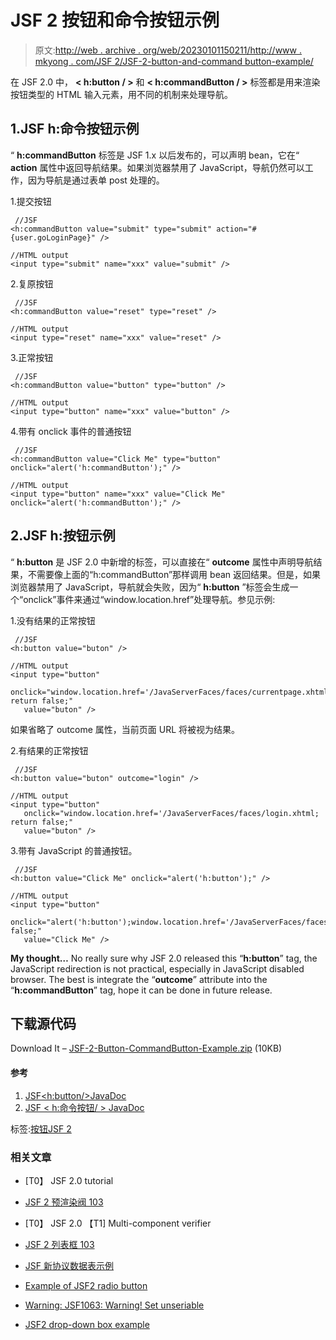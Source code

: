 # JSF 2 按钮和命令按钮示例

> 原文:[http://web . archive . org/web/20230101150211/http://www . mkyong . com/JSF 2/JSF-2-button-and-command button-example/](http://web.archive.org/web/20230101150211/http://www.mkyong.com/jsf2/jsf-2-button-and-commandbutton-example/)

在 JSF 2.0 中， **< h:button / >** 和 **< h:commandButton / >** 标签都是用来渲染按钮类型的 HTML 输入元素，用不同的机制来处理导航。

## 1.JSF h:命令按钮示例

“ **h:commandButton** 标签是 JSF 1.x 以后发布的，可以声明 bean，它在“ **action** 属性中返回导航结果。如果浏览器禁用了 JavaScript，导航仍然可以工作，因为导航是通过表单 post 处理的。

1.提交按钮

```
 //JSF
<h:commandButton value="submit" type="submit" action="#{user.goLoginPage}" />

//HTML output
<input type="submit" name="xxx" value="submit" /> 
```

2.复原按钮

```
 //JSF
<h:commandButton value="reset" type="reset" />

//HTML output
<input type="reset" name="xxx" value="reset" /> 
```

3.正常按钮

```
 //JSF
<h:commandButton value="button" type="button" />

//HTML output
<input type="button" name="xxx" value="button" /> 
```

4.带有 onclick 事件的普通按钮

```
 //JSF
<h:commandButton value="Click Me" type="button" onclick="alert('h:commandButton');" />	

//HTML output
<input type="button" name="xxx" value="Click Me" onclick="alert('h:commandButton');" /> 
```

## 2.JSF h:按钮示例

“ **h:button** 是 JSF 2.0 中新增的标签，可以直接在“ **outcome** 属性中声明导航结果，不需要像上面的“h:commandButton”那样调用 bean 返回结果。但是，如果浏览器禁用了 JavaScript，导航就会失败，因为“ **h:button** ”标签会生成一个“onclick”事件来通过“window.location.href”处理导航。参见示例:

1.没有结果的正常按钮

```
 //JSF
<h:button value="buton" />			

//HTML output
<input type="button" 
   onclick="window.location.href='/JavaServerFaces/faces/currentpage.xhtml; return false;" 
   value="buton" /> 
```

如果省略了 outcome 属性，当前页面 URL 将被视为结果。

2.有结果的正常按钮

```
 //JSF
<h:button value="buton" outcome="login" />			

//HTML output
<input type="button" 
   onclick="window.location.href='/JavaServerFaces/faces/login.xhtml; return false;" 
   value="buton" /> 
```

3.带有 JavaScript 的普通按钮。

```
 //JSF
<h:button value="Click Me" onclick="alert('h:button');" />

//HTML output
<input type="button" 
   onclick="alert('h:button');window.location.href='/JavaServerFaces/faces/page.xhtml;return false;" 
   value="Click Me" /> 
```

**My thought…**
No really sure why JSF 2.0 released this “**h:button**” tag, the JavaScript redirection is not practical, especially in JavaScript disabled browser. The best is integrate the “**outcome**” attribute into the “**h:commandButton**” tag, hope it can be done in future release.

## 下载源代码

Download It – [JSF-2-Button-CommandButton-Example.zip](http://web.archive.org/web/20210108031203/http://www.mkyong.com/wp-content/uploads/2010/10/JSF-2-Button-CommandButton-Example.zip) (10KB)

#### 参考

1.  [JSF<h:button/>JavaDoc](http://web.archive.org/web/20210108031203/https://javaserverfaces.dev.java.net/nonav/docs/2.0/pdldocs/facelets/h/button.html)
2.  [JSF < h:命令按钮/ > JavaDoc](http://web.archive.org/web/20210108031203/https://javaserverfaces.dev.java.net/nonav/docs/2.0/pdldocs/facelets/h/commandButton.html)

标签:[按钮](http://web.archive.org/web/20210108031203/https://mkyong.com/tag/button/)[JSF 2](http://web.archive.org/web/20210108031203/https://mkyong.com/tag/jsf2/)<input type="hidden" id="mkyong-current-postId" value="7228">

### 相关文章

*   [T0】 JSF 2.0 tutorial
*   [JSF 2 预渲染阀 103](/web/20210108031203/https://www.mkyong.com/jsf2/jsf-2-prerenderviewevent-example/)
*   [T0】 JSF 2.0 【T1] Multi-component verifier

*   [JSF 2 列表框 103](/web/20210108031203/https://www.mkyong.com/jsf2/jsf-2-listbox-example/)
*   [JSF 新协议数据表示例](/web/20210108031203/https://www.mkyong.com/jsf2/jsf-2-datatable-example/)
*   [Example of JSF2 radio button](/web/20210108031203/https://www.mkyong.com/jsf2/jsf-2-radio-buttons-example/)
*   [Warning: JSF1063: Warning! Set unseriable](/web/20210108031203/https://www.mkyong.com/jsf2/warning-jsf1063-warning-setting-non-serializable-attribute-value-into-httpsession/)
*   [JSF2 drop-down box example](/web/20210108031203/https://www.mkyong.com/jsf2/jsf-2-dropdown-box-example/)